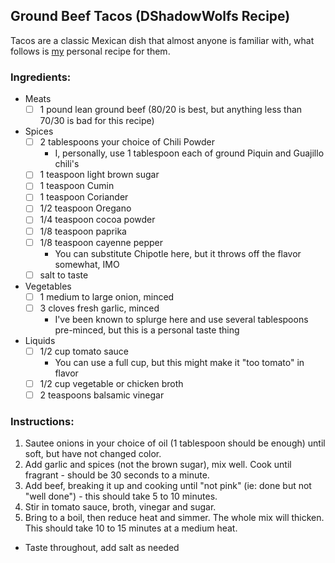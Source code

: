 ## Ground Beef Tacos (DShadowWolfs Recipe)
Tacos are a classic Mexican dish that almost anyone is familiar with, what follows is [my](https://github.com/dshadowwolf) personal recipe for them.

### Ingredients:
* Meats
  - [ ] 1 pound lean ground beef (80/20 is best, but anything less than 70/30 is bad for this recipe)
  
* Spices
  - [ ] 2 tablespoons your choice of Chili Powder
    - I, personally, use 1 tablespoon each of ground Piquin and Guajillo chili's
  - [ ] 1 teaspoon light brown sugar
  - [ ] 1 teaspoon Cumin
  - [ ] 1 teaspoon Coriander
  - [ ] 1/2 teaspoon Oregano
  - [ ] 1/4 teaspoon cocoa powder
  - [ ] 1/8 teaspoon paprika
  - [ ] 1/8 teaspoon cayenne pepper
    - You can substitute Chipotle here, but it throws off the flavor somewhat, IMO
  - [ ] salt to taste
  
* Vegetables
  - [ ] 1 medium to large onion, minced
  - [ ] 3 cloves fresh garlic, minced
    - I've been known to splurge here and use several tablespoons pre-minced, but this is a personal taste thing
  
* Liquids
  - [ ] 1/2 cup tomato sauce
    - You can use a full cup, but this might make it "too tomato" in flavor
  - [ ] 1/2 cup vegetable or chicken broth
  - [ ] 2 teaspoons balsamic vinegar

### Instructions:
1. Sautee onions in your choice of oil (1 tablespoon should be enough) until soft, but have not changed color.
2. Add garlic and spices (not the brown sugar), mix well. Cook until fragrant - should be 30 seconds to a minute.
3. Add beef, breaking it up and cooking until "not pink" (ie: done but not "well done") - this should take 5 to 10 minutes.
4. Stir in tomato sauce, broth, vinegar and sugar.
5. Bring to a boil, then reduce heat and simmer. The whole mix will thicken. This should take 10 to 15 minutes at a medium heat.
  * Taste throughout, add salt as needed